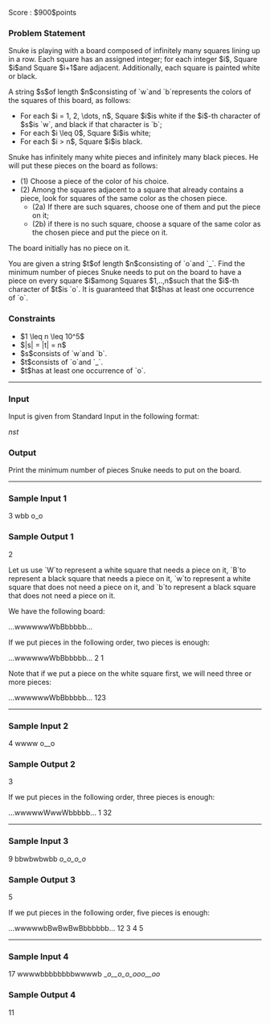 
<div>

<span>

<span>

<p>
Score : $900$points
</p>

<div>

<section>

### **Problem Statement**

<p>
Snuke is playing with a board composed of infinitely many squares lining up in a row.
Each square has an assigned integer; for each integer $i$, Square $i$and Square $i+1$are adjacent.
Additionally, each square is painted white or black.
</p>

<p>
A string $s$of length $n$consisting of `w`and `b`represents the colors of the squares of this board, as follows:
</p>

<ul>

<li>
For each $i = 1, 2, \dots, n$, Square $i$is white if the $i$-th character of $s$is `w`, and black if that character is `b`;
</li>

<li>
For each $i \leq 0$, Square $i$is white;
</li>

<li>
For each $i > n$, Square $i$is black.
</li>

</ul>

<p>
Snuke has infinitely many white pieces and infinitely many black pieces. He will put these pieces on the board as follows:
</p>

<ul>

<li>
(1) Choose a piece of the color of his choice.
</li>

<li>
(2) Among the squares adjacent to a square that already contains a piece, look for squares of the same color as the chosen piece.
<ul>

<li>
(2a) If there are such squares, choose one of them and put the piece on it;
</li>

<li>
(2b) if there is no such square, choose a square of the same color as the chosen piece and put the piece on it.
</li>

</ul>

</li>

</ul>

<p>
The board initially has no piece on it.
</p>

<p>
You are given a string $t$of length $n$consisting of `o`and `_`. Find the minimum number of pieces Snuke needs to put on the board to have a piece on every square $i$among Squares $1,..,n$such that the $i$-th character of $t$is `o`.
It is guaranteed that $t$has at least one occurrence of `o`.
</p>

</section>

</div>

<div>

<section>

### **Constraints**

<ul>

<li>
$1 \leq n \leq 10^5$
</li>

<li>
$|s| = |t| = n$
</li>

<li>
$s$consists of `w`and `b`.
</li>

<li>
$t$consists of `o`and `_`.
</li>

<li>
$t$has at least one occurrence of `o`.
</li>

</ul>

</section>

</div>

---

<div>

<div>

<section>

### **Input**

<p>
Input is given from Standard Input in the following format:
</p>

<div>

$n$$s$$t$
</div>

</section>

</div>

<div>

<section>

### **Output**

<p>
Print the minimum number of pieces Snuke needs to put on the board.
</p>

</section>

</div>

</div>

---

<div>

<section>

### **Sample Input 1**

<div>

3
wbb
o_o

</div>

</section>

</div>

<div>

<section>

### **Sample Output 1**

<div>

2

</div>

<p>
Let us use `W`to represent a white square that needs a piece on it, `B`to represent a black square that needs a piece on it, `w`to represent a white square that does not need a piece on it, and `b`to represent a black square that does not need a piece on it.
</p>

<p>
We have the following board:
</p>

<div>

...wwwwwwWbBbbbbb...

</div>

<p>
If we put pieces in the following order, two pieces is enough:
</p>

<div>

...wwwwwwWbBbbbbb...
         2 1

</div>

<p>
Note that if we put a piece on the white square first, we will need three or more pieces:
</p>

<div>

...wwwwwwWbBbbbbb...
         123

</div>

</section>

</div>

---

<div>

<section>

### **Sample Input 2**

<div>

4
wwww
o__o

</div>

</section>

</div>

<div>

<section>

### **Sample Output 2**

<div>

3

</div>

<p>
If we put pieces in the following order, three pieces is enough:
</p>

<div>

...wwwwwWwwWbbbbb...
        1  32

</div>

</section>

</div>

---

<div>

<section>

### **Sample Input 3**

<div>

9
bbwbwbwbb
_o_o_o_o_

</div>

</section>

</div>

<div>

<section>

### **Sample Output 3**

<div>

5

</div>

<p>
If we put pieces in the following order, five pieces is enough:
</p>

<div>

...wwwwwbBwBwBwBbbbbbb...
        12 3 4 5

</div>

</section>

</div>

---

<div>

<section>

### **Sample Input 4**

<div>

17
wwwwbbbbbbbbwwwwb
__o__o_o_ooo__oo_

</div>

</section>

</div>

<div>

<section>

### **Sample Output 4**

<div>

11

</div>

</section>

</div>

</span>

</span>

</div>
